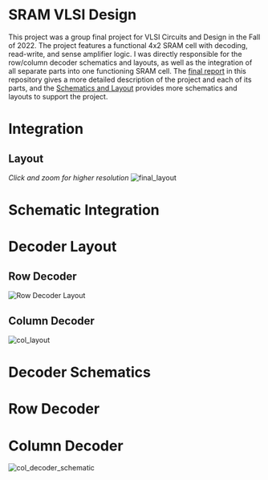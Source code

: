 # SRAM VLSI Design
This project was a group final project for VLSI Circuits and Design in the Fall of 2022. The project features
a functional 4x2 SRAM cell with decoding, read-write, and sense amplifier logic. I was directly responsible for the
row/column decoder schematics and layouts, as well as the integration of all separate parts into one functioning SRAM cell.
The [final report](https://github.com/NikodemGazda/Projects/blob/main/SRAM%20VLSI%20Design/Report.pdf) 
in this repository gives a more detailed description of the project and each of its parts, and the
[Schematics and Layout](https://github.com/NikodemGazda/Projects/blob/main/SRAM%20VLSI%20Design/Schematics%20and%20Layouts.pdf)
provides more schematics and layouts to support the project.

# Integration
## Layout
_Click and zoom for higher resolution_
![final_layout](https://github.com/NikodemGazda/Projects/assets/26459327/4600c0d1-c1a7-4883-acad-6b1bce5d1797)

# Schematic Integration


# Decoder Layout
## Row Decoder
![Row Decoder Layout](https://github.com/NikodemGazda/Projects/assets/26459327/25e42629-f2f2-49ae-9d52-94f8bc510299)

## Column Decoder
![col_layout](https://github.com/NikodemGazda/Projects/assets/26459327/43a661df-0190-4277-8fb3-b7ed6916d2f9)


# Decoder Schematics
# Row Decoder

# Column Decoder
![col_decoder_schematic](https://github.com/NikodemGazda/Projects/assets/26459327/199d212d-fe36-45c5-8418-1f1fb307ac85)
